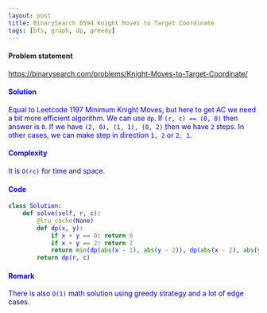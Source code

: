 ```yaml
---
layout: post
title: BinarySearch 0594 Knight Moves to Target Coordinate
tags: [bfs, graph, dp, greedy]
---
```


#### Problem statement

<a href="https://binarysearch.com/problems/Knight-Moves-to-Target-Coordinate/"> <font color = blue>https://binarysearch.com/problems/Knight-Moves-to-Target-Coordinate/

#### Solution
Equal to Leetcode 1197 Minimum Knight Moves, but here to get AC we need a bit more efficient algorithm. We can use `dp`. If `(r, c) == (0, 0)` then answer is `0`. If we have `(2, 0), (1, 1), (0, 2)` then we have `2` steps. In other cases, we can make step in direction `1, 2` or `2, 1`.

#### Complexity
It is `O(rc)` for time and space.

#### Code
```python
class Solution:
    def solve(self, r, c):
        @lru_cache(None)
        def dp(x, y):
            if x + y == 0: return 0
            if x + y == 2: return 2
            return min(dp(abs(x - 1), abs(y - 2)), dp(abs(x - 2), abs(y - 1))) + 1
        return dp(r, c)
```

#### Remark
There is also `O(1)` math solution using greedy strategy and a lot of edge cases.
